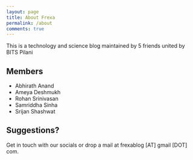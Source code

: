 ```yaml
---
layout: page
title: About Frexa
permalink: /about
comments: true
---
```




This is a technology and science blog maintained by 5 friends united by BITS Pilani

<!--<p class="mb-5"><img class="shadow-lg" src="{{site.baseurl}}/assets/images/mediumish-jekyll-template.png" alt="jekyll template mediumish" /></p>-->
## Members

- Abhirath Anand
- Ameya Deshmukh
- Rohan Srinivasan
- Samriddha Sinha
- Srijan Shashwat

## Suggestions?

Get in touch with our socials or drop a mail at frexablog [AT] gmail [DOT] com.



<!--<div class="col-md-4">

<div class="sticky-top sticky-top-80">
<h5>Buy me a coffee</h5>

<p>Thank you for your support! Your donation helps me to maintain and improve <a target="_blank" href="https://github.com/wowthemesnet/mediumish-theme-jekyll">Mediumish <i class="fab fa-github"></i></a>.</p>

<a target="_blank" href="https://www.wowthemes.net/donate/" class="btn btn-danger">Buy me a coffee</a> <a target="_blank" href="https://bootstrapstarter.com/bootstrap-templates/template-mediumish-bootstrap-jekyll/" class="btn btn-warning">Documentation</a>

</div>
</div>-->


